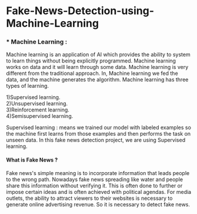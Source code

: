 # Fake-News-Detection-using-Machine-Learning
### * Machine Learning : 
Machine learning is an application of AI which provides the ability to system to learn things without being explicitly programmed. Machine learning works on data and it will learn through some data. Machine learning is very different from the traditional approach. In, Machine learning we fed the data, and the machine generates the algorithm. Machine learning has three types of learning.<br>

1)Supervised learning. <br>
2)Unsupervised learning.<br>
3)Reinforcement learning.<br>
4)Semisupervised learning.

Supervised learning : means we trained our model with labeled examples so the machine first learns from those examples and then performs the task on unseen data. In this fake news detection project, we are using Supervised learning.

#### What is Fake News ?
Fake news's simple meaning is to incorporate information that leads people to the wrong path. Nowadays fake news spreading like water and people share this information without verifying it. This is often done to further or impose certain ideas and is often achieved with political agendas.
For media outlets, the ability to attract viewers to their websites is necessary to generate online advertising revenue. So it is necessary to detect fake news.
